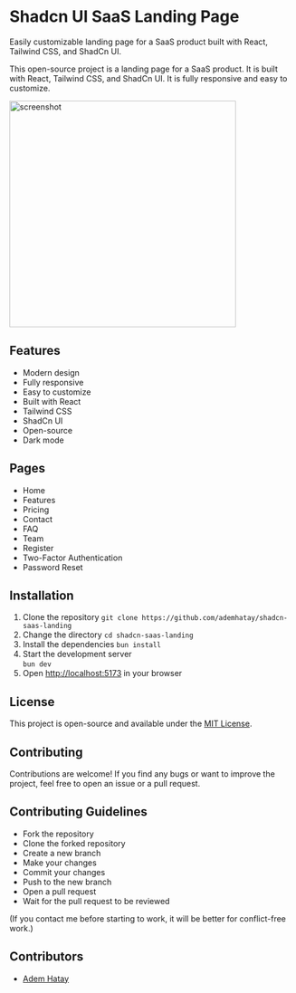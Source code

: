 # Shadcn UI SaaS Landing Page

Easily customizable landing page for a SaaS product built with React, Tailwind CSS, and ShadCn UI.

This open-source project is a landing page for a SaaS product. It is built with React, Tailwind CSS, and ShadCn UI. It is fully responsive and easy to customize.

<img src="https://i.hizliresim.com/d0uyrl7.png" alt="screenshot" width="400" />

## Features

- Modern design
- Fully responsive
- Easy to customize
- Built with React
- Tailwind CSS
- ShadCn UI
- Open-source
- Dark mode

## Pages

- Home
- Features
- Pricing
- Contact
- FAQ
- Team
- Register
- Two-Factor Authentication
- Password Reset

## Installation

1. Clone the repository
    `git clone https://github.com/ademhatay/shadcn-saas-landing` 
2. Change the directory
    `cd shadcn-saas-landing` 
3. Install the dependencies
    `bun install` 
4. Start the development server    
    `bun dev` 
5. Open [http://localhost:5173](http://localhost:5173/) in your browser

## License

This project is open-source and available under the [MIT License](https://chatgpt.com/c/LICENSE).

## Contributing

Contributions are welcome! If you find any bugs or want to improve the project, feel free to open an issue or a pull request.

## Contributing Guidelines

- Fork the repository
- Clone the forked repository
- Create a new branch
- Make your changes
- Commit your changes
- Push to the new branch
- Open a pull request
- Wait for the pull request to be reviewed

(If you contact me before starting to work, it will be better for conflict-free work.)

## Contributors

- [Adem Hatay](https://github.com/ademhatay)
